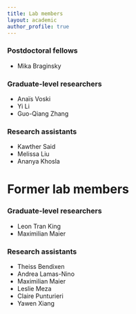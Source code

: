 ```yaml
---
title: Lab members
layout: academic
author_profile: true
---
```



### Postdoctoral fellows

* Mika Braginsky

### Graduate-level researchers

* Anaïs Voski
* Yi Li 
* Guo-Qiang Zhang

### Research assistants

* Kawther Said
* Melissa Liu
* Ananya Khosla

# Former lab members

### Graduate-level researchers

* Leon Tran King 
* Maximilian Maier 

### Research assistants

* Theiss Bendixen
* Andrea Lamas-Nino
* Maximilian Maier 
* Leslie Meza
* Claire Punturieri
* Yawen Xiang
